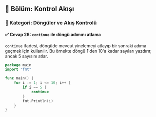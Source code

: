 ## 📘 Bölüm: Kontrol Akışı  
### 🔹 Kategori: Döngüler ve Akış Kontrolü  
#### ✅ Cevap 26: `continue` ile döngü adımını atlama

`continue` ifadesi, döngüde mevcut yinelemeyi atlayıp bir sonraki adıma geçmek için kullanılır. Bu örnekte döngü 1'den 10'a kadar sayıları yazdırır, ancak 5 sayısını atlar.

```go
package main
import "fmt"

func main() {
    for i := 1; i <= 10; i++ {
        if i == 5 {
            continue
        }
        fmt.Println(i)
    }
}
```
